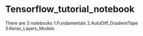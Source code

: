 # Tensorflow_tutorial_notebook

There are 3 notebooks 
1.Fundamentals
2.AutoDiff_GradientTape
3.Keras_Layers_Models
